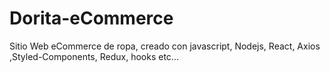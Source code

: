 # Dorita-eCommerce
Sitio Web eCommerce de ropa, creado con javascript, Nodejs,  React, Axios ,Styled-Components, Redux, hooks etc...
